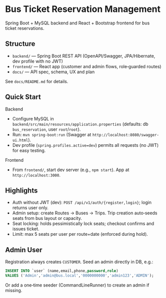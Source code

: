 # Bus Ticket Reservation Management

Spring Boot + MySQL backend and React + Bootstrap frontend for bus ticket reservations.

## Structure

- `backend/` — Spring Boot REST API (OpenAPI/Swagger, JPA/Hibernate, dev profile with no JWT)
- `frontend/` — React app (customer and admin flows, role‑guarded routes)
- `docs/` — API spec, schema, UX and plan

See `docs/README.md` for details.

## Quick Start

Backend
- Configure MySQL in `backend/src/main/resources/application.properties` (defaults: db `bus_reservation`, user `root`/`root`).
- Run: `mvn spring-boot:run` (Swagger at `http://localhost:8080/swagger-ui.html`).
- Dev profile (`spring.profiles.active=dev`) permits all requests (no JWT) for easy testing.

Frontend
- From `frontend/`, start dev server (e.g., `npm start`). App at `http://localhost:3000`.

## Highlights

- Auth without JWT (dev): `POST /api/v1/auth/{register,login}`; login returns user only.
- Admin setup: create Routes → Buses → Trips. Trip creation auto‑seeds seats from bus layout or capacity.
- Seat locking: holds pessimistically lock seats; checkout confirms and issues ticket.
- Limit: max 5 seats per user per route+date (enforced during hold).

## Admin User

Registration always creates `CUSTOMER`. Seed an admin directly in DB, e.g.:

```sql
INSERT INTO `user` (name,email,phone,password,role)
VALUES ('Admin','admin@bus.local','0000000000','admin123','ADMIN');
```

Or add a one‑time seeder (CommandLineRunner) to create an admin if missing.

